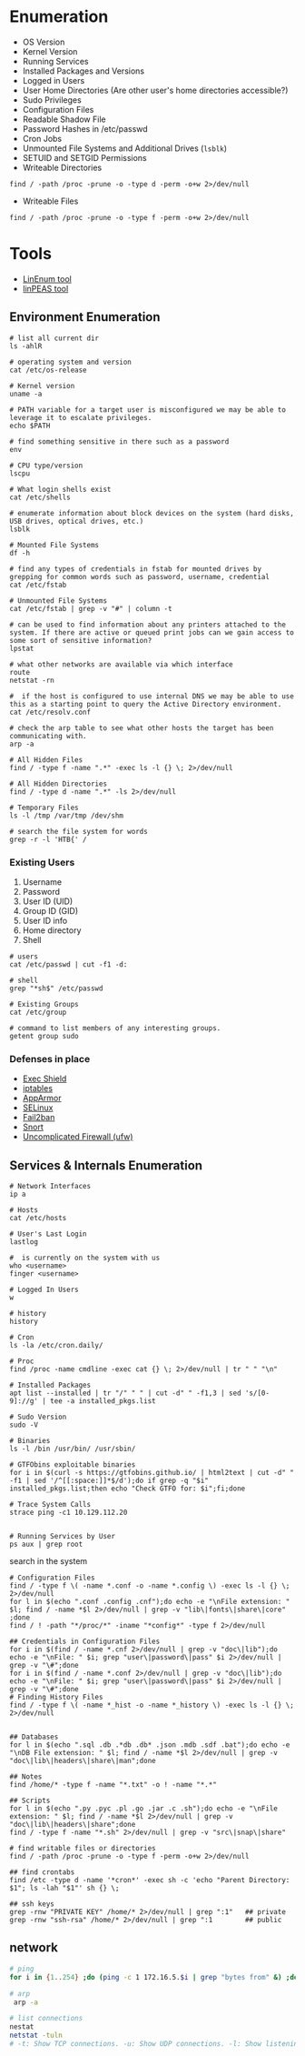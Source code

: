 

# Enumeration
- OS Version
- Kernel Version
- Running Services
- Installed Packages and Versions
- Logged in Users
- User Home Directories (Are other user's home directories accessible?)
- Sudo Privileges
- Configuration Files
- Readable Shadow File
- Password Hashes in /etc/passwd
- Cron Jobs
- Unmounted File Systems and Additional Drives (`lsblk`)
- SETUID and SETGID Permissions
- Writeable Directories
```shell
find / -path /proc -prune -o -type d -perm -o+w 2>/dev/null
```
- Writeable Files
```shell
find / -path /proc -prune -o -type f -perm -o+w 2>/dev/null
```

# Tools
- [LinEnum tool](https://github.com/rebootuser/LinEnum)
- [linPEAS tool](https://github.com/peass-ng/PEASS-ng/tree/master/linPEAS)

## Environment Enumeration

```shell
# list all current dir
ls -ahlR

# operating system and version
cat /etc/os-release

# Kernel version
uname -a

# PATH variable for a target user is misconfigured we may be able to leverage it to escalate privileges.
echo $PATH

# find something sensitive in there such as a password
env

# CPU type/version
lscpu

# What login shells exist
cat /etc/shells

# enumerate information about block devices on the system (hard disks, USB drives, optical drives, etc.)
lsblk

# Mounted File Systems
df -h

# find any types of credentials in fstab for mounted drives by grepping for common words such as password, username, credential
cat /etc/fstab

# Unmounted File Systems
cat /etc/fstab | grep -v "#" | column -t

# can be used to find information about any printers attached to the system. If there are active or queued print jobs can we gain access to some sort of sensitive information?
lpstat 

# what other networks are available via which interface
route
netstat -rn

#  if the host is configured to use internal DNS we may be able to use this as a starting point to query the Active Directory environment.
cat /etc/resolv.conf

# check the arp table to see what other hosts the target has been communicating with.
arp -a

# All Hidden Files
find / -type f -name ".*" -exec ls -l {} \; 2>/dev/null 

# All Hidden Directories
find / -type d -name ".*" -ls 2>/dev/null

# Temporary Files
ls -l /tmp /var/tmp /dev/shm

# search the file system for words
grep -r -l 'HTB{' /

```

### Existing Users
1. Username
2. Password
3. User ID (UID)
4. Group ID (GID)
5. User ID info
6. Home directory
7. Shell

```shell
# users
cat /etc/passwd | cut -f1 -d:

# shell
grep "*sh$" /etc/passwd

# Existing Groups
cat /etc/group

# command to list members of any interesting groups.
getent group sudo
```

### Defenses in place
- [Exec Shield](https://en.wikipedia.org/wiki/Exec_Shield)
- [iptables](https://linux.die.net/man/8/iptables)
- [AppArmor](https://apparmor.net/)
- [SELinux](https://www.redhat.com/en/topics/linux/what-is-selinux)
- [Fail2ban](https://github.com/fail2ban/fail2ban)
- [Snort](https://www.snort.org/faq/what-is-snort)
- [Uncomplicated Firewall (ufw)](https://wiki.ubuntu.com/UncomplicatedFirewall)


## Services & Internals Enumeration

```shell
# Network Interfaces
ip a

# Hosts
cat /etc/hosts

# User's Last Login
lastlog

#  is currently on the system with us
who <username>
finger <username>

# Logged In Users
w

# history
history

# Cron
ls -la /etc/cron.daily/

# Proc
find /proc -name cmdline -exec cat {} \; 2>/dev/null | tr " " "\n"

# Installed Packages
apt list --installed | tr "/" " " | cut -d" " -f1,3 | sed 's/[0-9]://g' | tee -a installed_pkgs.list

# Sudo Version
sudo -V

# Binaries
ls -l /bin /usr/bin/ /usr/sbin/

# GTFObins exploitable binaries
for i in $(curl -s https://gtfobins.github.io/ | html2text | cut -d" " -f1 | sed '/^[[:space:]]*$/d');do if grep -q "$i" installed_pkgs.list;then echo "Check GTFO for: $i";fi;done

# Trace System Calls
strace ping -c1 10.129.112.20


# Running Services by User
ps aux | grep root

```

search in the system 
```shell
# Configuration Files
find / -type f \( -name *.conf -o -name *.config \) -exec ls -l {} \; 2>/dev/null
for l in $(echo ".conf .config .cnf");do echo -e "\nFile extension: " $l; find / -name *$l 2>/dev/null | grep -v "lib\|fonts\|share\|core" ;done
find / ! -path "*/proc/*" -iname "*config*" -type f 2>/dev/null

## Credentials in Configuration Files
for i in $(find / -name *.cnf 2>/dev/null | grep -v "doc\|lib");do echo -e "\nFile: " $i; grep "user\|password\|pass" $i 2>/dev/null | grep -v "\#";done
for i in $(find / -name *.conf 2>/dev/null | grep -v "doc\|lib");do echo -e "\nFile: " $i; grep "user\|password\|pass" $i 2>/dev/null | grep -v "\#";done
# Finding History Files
find / -type f \( -name *_hist -o -name *_history \) -exec ls -l {} \; 2>/dev/null


## Databases
for l in $(echo ".sql .db .*db .db* .json .mdb .sdf .bat");do echo -e "\nDB File extension: " $l; find / -name *$l 2>/dev/null | grep -v "doc\|lib\|headers\|share\|man";done

## Notes
find /home/* -type f -name "*.txt" -o ! -name "*.*"

## Scripts
for l in $(echo ".py .pyc .pl .go .jar .c .sh");do echo -e "\nFile extension: " $l; find / -name *$l 2>/dev/null | grep -v "doc\|lib\|headers\|share";done
find / -type f -name "*.sh" 2>/dev/null | grep -v "src\|snap\|share"

# find writable files or directories
find / -path /proc -prune -o -type f -perm -o+w 2>/dev/null

## find crontabs
find /etc -type d -name '*cron*' -exec sh -c 'echo "Parent Directory: $1"; ls -lah "$1"' sh {} \;

## ssh keys
grep -rnw "PRIVATE KEY" /home/* 2>/dev/null | grep ":1"   ## private
grep -rnw "ssh-rsa" /home/* 2>/dev/null | grep ":1        ## public

```

## network
```sh
# ping
for i in {1..254} ;do (ping -c 1 172.16.5.$i | grep "bytes from" &) ;done

# arp 
 arp -a

# list connections
nestat
netstat -tuln
# -t: Show TCP connections. -u: Show UDP connections. -l: Show listening sockets. -n: Display numerical addresses and port numbers instead of resolving names.

```
